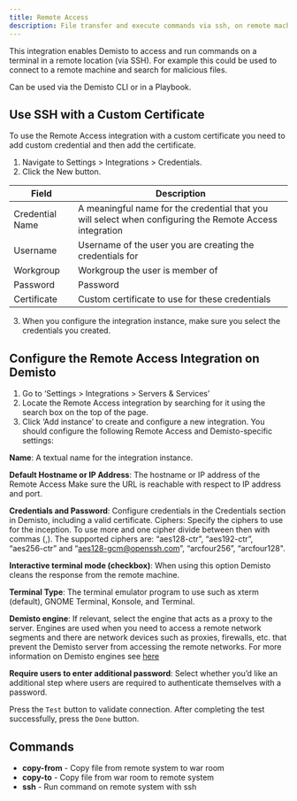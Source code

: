 ```yaml
---
title: Remote Access
description: File transfer and execute commands via ssh, on remote machines
---
```


This integration enables Demisto to access and run commands on a terminal in a remote location (via SSH). For example this could be used to connect to a remote machine and search for malicious files.

Can be used via the Demisto CLI or in a Playbook.

## Use SSH with a Custom Certificate
To use the Remote Access integration with a custom certificate you need to add custom credential and then add the certificate.

1. Navigate to Settings > Integrations > Credentials.
2. Click the New button.

| **Field** | **Description** |
| --- | --- |
| Credential Name |	A meaningful name for the credential that you will select when configuring the Remote Access integration |
| Username | Username of the user you are creating the credentials for |
| Workgroup | Workgroup the user is member of |
| Password | Password |
| Certificate | Custom certificate to use for these credentials |

3. When you configure the integration instance, make sure you select the credentials you created.

## Configure the Remote Access Integration on Demisto
1. Go to ‘Settings > Integrations > Servers & Services’
1. Locate the Remote Access integration by searching for it using the search box on the top of the page.
1. Click ‘Add instance’ to create and configure a new integration. You should configure the following Remote Access and Demisto-specific settings:

**Name**: A textual name for the integration instance.

**Default Hostname or IP Address**: The hostname or IP address of the Remote Access Make sure the URL is reachable with respect to IP address and port.

**Credentials and Password**: Configure credentials in the Credentials section in Demisto, including a valid certificate. Ciphers: Specify the ciphers to use for the inception. To use more and one cipher divide between then with commas (,).
The supported ciphers are: “aes128-ctr”, “aes192-ctr”, “aes256-ctr” and “aes128-gcm@openssh.com”, “arcfour256”, “arcfour128".

**Interactive terminal mode (checkbox)**: When using this option Demisto cleans the response from the remote machine.

**Terminal Type**: The terminal emulator program to use such as xterm (default), GNOME Terminal, Konsole, and Terminal.

**Demisto engine**: If relevant, select the engine that acts as a proxy to the server.
Engines are used when you need to access a remote network segments and there are network devices such as proxies, firewalls, etc. that prevent the Demisto server from accessing the remote networks.
For more information on Demisto engines see [here](https://demisto.zendesk.com/hc/en-us/articles/226274727-Settings-Integrations-Engines)

**Require users to enter additional password**: Select whether you’d like an additional step where users are required to authenticate themselves with a password.

Press the `Test` button to validate connection.
After completing the test successfully, press the `Done` button.

## Commands
* **copy-from** - Copy file from remote system to war room
* **copy-to** - Copy file from war room to remote system
* **ssh** - Run command on remote system with ssh